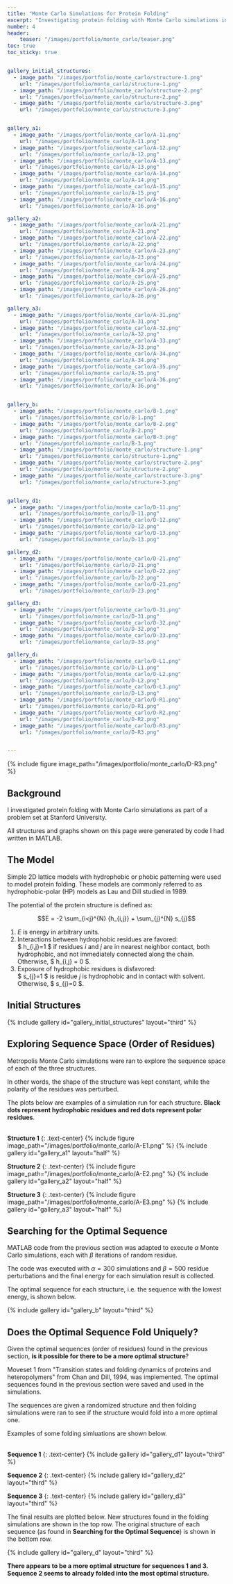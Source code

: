 ```yaml
---
title: "Monte Carlo Simulations for Protein Folding"
excerpt: "Investigating protein folding with Monte Carlo simulations in MATLAB."
number: 4
header:
    teaser: "/images/portfolio/monte_carlo/teaser.png"
toc: true
toc_sticky: true


gallery_initial_structures:
  - image_path: "/images/portfolio/monte_carlo/structure-1.png"
    url: "/images/portfolio/monte_carlo/structure-1.png"
  - image_path: "/images/portfolio/monte_carlo/structure-2.png"
    url: "/images/portfolio/monte_carlo/structure-2.png"
  - image_path: "/images/portfolio/monte_carlo/structure-3.png"
    url: "/images/portfolio/monte_carlo/structure-3.png"


gallery_a1:
  - image_path: "/images/portfolio/monte_carlo/A-11.png"
    url: "/images/portfolio/monte_carlo/A-11.png"
  - image_path: "/images/portfolio/monte_carlo/A-12.png"
    url: "/images/portfolio/monte_carlo/A-12.png"
  - image_path: "/images/portfolio/monte_carlo/A-13.png"
    url: "/images/portfolio/monte_carlo/A-13.png"
  - image_path: "/images/portfolio/monte_carlo/A-14.png"
    url: "/images/portfolio/monte_carlo/A-14.png"
  - image_path: "/images/portfolio/monte_carlo/A-15.png"
    url: "/images/portfolio/monte_carlo/A-15.png"
  - image_path: "/images/portfolio/monte_carlo/A-16.png"
    url: "/images/portfolio/monte_carlo/A-16.png"

gallery_a2:
  - image_path: "/images/portfolio/monte_carlo/A-21.png"
    url: "/images/portfolio/monte_carlo/A-21.png"
  - image_path: "/images/portfolio/monte_carlo/A-22.png"
    url: "/images/portfolio/monte_carlo/A-22.png"
  - image_path: "/images/portfolio/monte_carlo/A-23.png"
    url: "/images/portfolio/monte_carlo/A-23.png"
  - image_path: "/images/portfolio/monte_carlo/A-24.png"
    url: "/images/portfolio/monte_carlo/A-24.png"
  - image_path: "/images/portfolio/monte_carlo/A-25.png"
    url: "/images/portfolio/monte_carlo/A-25.png"
  - image_path: "/images/portfolio/monte_carlo/A-26.png"
    url: "/images/portfolio/monte_carlo/A-26.png"

gallery_a3:
  - image_path: "/images/portfolio/monte_carlo/A-31.png"
    url: "/images/portfolio/monte_carlo/A-31.png"
  - image_path: "/images/portfolio/monte_carlo/A-32.png"
    url: "/images/portfolio/monte_carlo/A-32.png"
  - image_path: "/images/portfolio/monte_carlo/A-33.png"
    url: "/images/portfolio/monte_carlo/A-33.png"
  - image_path: "/images/portfolio/monte_carlo/A-34.png"
    url: "/images/portfolio/monte_carlo/A-34.png"
  - image_path: "/images/portfolio/monte_carlo/A-35.png"
    url: "/images/portfolio/monte_carlo/A-35.png"
  - image_path: "/images/portfolio/monte_carlo/A-36.png"
    url: "/images/portfolio/monte_carlo/A-36.png"


gallery_b:
  - image_path: "/images/portfolio/monte_carlo/B-1.png"
    url: "/images/portfolio/monte_carlo/B-1.png"
  - image_path: "/images/portfolio/monte_carlo/B-2.png"
    url: "/images/portfolio/monte_carlo/B-2.png"
  - image_path: "/images/portfolio/monte_carlo/B-3.png"
    url: "/images/portfolio/monte_carlo/B-3.png"
  - image_path: "/images/portfolio/monte_carlo/structure-1.png"
    url: "/images/portfolio/monte_carlo/structure-1.png"
  - image_path: "/images/portfolio/monte_carlo/structure-2.png"
    url: "/images/portfolio/monte_carlo/structure-2.png"
  - image_path: "/images/portfolio/monte_carlo/structure-3.png"
    url: "/images/portfolio/monte_carlo/structure-3.png"


gallery_d1:
  - image_path: "/images/portfolio/monte_carlo/D-11.png"
    url: "/images/portfolio/monte_carlo/D-11.png"
  - image_path: "/images/portfolio/monte_carlo/D-12.png"
    url: "/images/portfolio/monte_carlo/D-12.png"
  - image_path: "/images/portfolio/monte_carlo/D-13.png"
    url: "/images/portfolio/monte_carlo/D-13.png"

gallery_d2:
  - image_path: "/images/portfolio/monte_carlo/D-21.png"
    url: "/images/portfolio/monte_carlo/D-21.png"
  - image_path: "/images/portfolio/monte_carlo/D-22.png"
    url: "/images/portfolio/monte_carlo/D-22.png"
  - image_path: "/images/portfolio/monte_carlo/D-23.png"
    url: "/images/portfolio/monte_carlo/D-23.png"

gallery_d3:
  - image_path: "/images/portfolio/monte_carlo/D-31.png"
    url: "/images/portfolio/monte_carlo/D-31.png"
  - image_path: "/images/portfolio/monte_carlo/D-32.png"
    url: "/images/portfolio/monte_carlo/D-32.png"
  - image_path: "/images/portfolio/monte_carlo/D-33.png"
    url: "/images/portfolio/monte_carlo/D-33.png"

gallery_d:
  - image_path: "/images/portfolio/monte_carlo/D-L1.png"
    url: "/images/portfolio/monte_carlo/D-L1.png"
  - image_path: "/images/portfolio/monte_carlo/D-L2.png"
    url: "/images/portfolio/monte_carlo/D-L2.png"
  - image_path: "/images/portfolio/monte_carlo/D-L3.png"
    url: "/images/portfolio/monte_carlo/D-L3.png"
  - image_path: "/images/portfolio/monte_carlo/D-R1.png"
    url: "/images/portfolio/monte_carlo/D-R1.png"
  - image_path: "/images/portfolio/monte_carlo/D-R2.png"
    url: "/images/portfolio/monte_carlo/D-R2.png"
  - image_path: "/images/portfolio/monte_carlo/D-R3.png"
    url: "/images/portfolio/monte_carlo/D-R3.png"


---
```


{% include figure image_path="/images/portfolio/monte_carlo/D-R3.png" %}

## Background
I investigated protein folding with Monte Carlo simulations as part of a
problem set at Stanford University.

All structures and graphs shown on this page were generated by code I had
written in MATLAB.


## The Model
Simple 2D lattice models with hydrophobic or phobic patterning were used
to model protein folding. These models are commonly referred to as 
hydrophobic-polar (HP) models as Lau and Dill studied in 1989.

The potential of the protein structure is defined as:

$$E = -2 \sum_{i<j}^{N} {h_{i,j}} + \sum_{j}^{N} s_{j}$$

1. $E$ is energy in arbitrary units.
2. Interactions between hydrophobic residues are favored:<br>
   $ h_{i,j}=1 $ if residues $i$ and $j$ are in nearest neighbor contact, both hydrophobic, and not immediately connected along the chain.
   Otherwise, $ h_{i,j} = 0 $.
3. Exposure of hydrophobic residues is disfavored:<br>
   $ s_{j}=1 $ is residue $j$ is hydrophobic and in contact with solvent.
   Otherwise, $ s_{j}=0 $.


## Initial Structures
{% include gallery id="gallery_initial_structures" layout="third" %}


## Exploring Sequence Space (Order of Residues)
Metropolis Monte Carlo simulations were ran to explore the sequence space
of each of the three structures. 

In other words, the shape of the structure was kept constant, while the polarity of the residues was perturbed.

The plots below are examples of a simulation run for each structure.
**Black dots represent hydrophobic residues and red dots represent polar residues**.
<br><br>

**Structure 1**
{: .text-center}
{% include figure image_path="/images/portfolio/monte_carlo/A-E1.png" %}
{% include gallery id="gallery_a1" layout="half" %}
<br>

**Structure 2**
{: .text-center}
{% include figure image_path="/images/portfolio/monte_carlo/A-E2.png" %}
{% include gallery id="gallery_a2" layout="half" %}
<br>

**Structure 3**
{: .text-center}
{% include figure image_path="/images/portfolio/monte_carlo/A-E3.png" %}
{% include gallery id="gallery_a3" layout="half" %}


## Searching for the Optimal Sequence
MATLAB code from the previous section was adapted to execute $\alpha$ Monte
Carlo simulations, each with $\beta$ iterations of random residue.

The code was executed with $\alpha=300$ simulations and $\beta=500$ residue
perturbations and the final energy for each simulation result is collected.

The optimal sequence for each structure, i.e. the sequence with the lowest
energy, is shown below.

{% include gallery id="gallery_b" layout="third" %}


## Does the Optimal Sequence Fold Uniquely?
Given the optimal sequences (order of residues) found in the previous section,
**is it possible for there to be a more optimal structure**?


Moveset 1 from "Transition states and folding dynamics of proteins and heteropolymers"
from Chan and Dill, 1994, was implemented. The optimal sequences found in the
previous section were saved and used in the simulations.

The sequences are given a randomized structure and then folding simulations
were ran to see if the structure would fold into a more optimal one.

Examples of some folding simluations are shown below.
<br><br>

**Sequence 1**
{: .text-center}
{% include gallery id="gallery_d1" layout="third" %}

**Sequence 2**
{: .text-center}
{% include gallery id="gallery_d2" layout="third" %}

**Sequence 3**
{: .text-center}
{% include gallery id="gallery_d3" layout="third" %}

The final results are plotted below. New structures found in the folding 
simulations are shown in the top row. The original structure of each sequence
(as found in **Searching for the Optimal Sequence**) is shown in the bottom row.
<br>

{% include gallery id="gallery_d" layout="third" %}

<b>There appears to be a more optimal structure for sequences 1 and 3.
Sequence 2 seems to already folded into the most optimal structure.</b>

